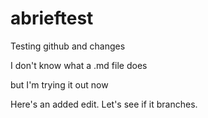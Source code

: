 # abrieftest
Testing github and changes

I don't know what a .md file does

but I'm trying it out now

Here's an added edit. Let's see if it branches.
